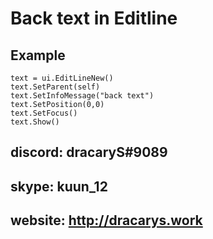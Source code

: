 # Back text in Editline


## Example
```
text = ui.EditLineNew()
text.SetParent(self)
text.SetInfoMessage("back text")
text.SetPosition(0,0)
text.SetFocus()
text.Show()
```


## discord: dracaryS#9089
## skype: kuun_12
## website: http://dracarys.work
